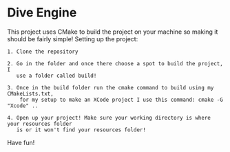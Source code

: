 # Dive Engine

This project uses CMake to build the project on your machine so making it should be fairly simple!
Setting up the project: 
    
    1. Clone the repository
    
    2. Go in the folder and once there choose a spot to build the project, I 
       use a folder called build!
    
    3. Once in the build folder run the cmake command to build using my CMakeLists.txt, 
        for my setup to make an XCode project I use this command: cmake -G "Xcode" ..
    
    4. Open up your project! Make sure your working directory is where your resources folder
       is or it won't find your resources folder!

Have fun!
